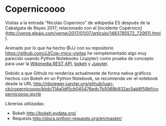 # Copernicoooo
Visitas a la entrada "Nicolás Copernico" de wikipedia ES después de la Cabalgata de Reyes 2017; relacionado con el [incidente Copérnico] (http://verne.elpais.com/verne/2017/01/07/articulo/1483785572_720611.html).


Animado por lo que ha hecho @JJ con su repositorio https://github.com/JJ/Cop-rnico-visitas he reimplementado algo muy parecido usando Python Notebooks (Jupyter) como prueba de concepto para usar la [Wikimedia REST API](https://wikimedia.org/api/rest_v1/), [bokeh](http://bokeh.pydata.org/) y [Jupyter](http://jupyter.org/).


Debido a que Github no renderiza actualmente de forma nativa gráficos hechos con Bokeh en un Python Notebook, se recomienda ver el notebook desde la URL http://nbviewer.jupyter.org/github/juan-cb/copernicoooo/blob/114a0df5cb045476edc7b5068b932ac5ab8f58bf/copernicoooo.ipynb


Librerías utilizadas:
* Bokeh http://bokeh.pydata.org/
* Requests http://docs.python-requests.org/en/master/ 
